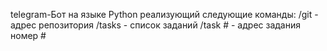 telegram-Бот на языке Python реализующий следующие команды:
/git - адрес репозитория
/tasks - список заданий
/task # - адрес задания номер #
